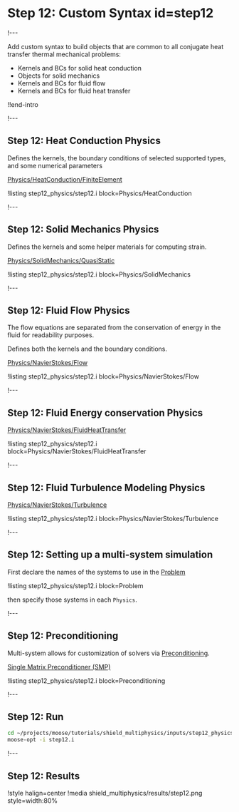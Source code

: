 # Step 12: Custom Syntax id=step12

!---

Add custom syntax to build objects that are common to all conjugate heat transfer thermal mechanical problems:

- Kernels and BCs for solid heat conduction
- Objects for solid mechanics
- Kernels and BCs for fluid flow
- Kernels and BCs for fluid heat transfer

!!end-intro

!---

## Step 12: Heat Conduction Physics

Defines the kernels, the boundary conditions of selected supported types,
and some numerical parameters

[Physics/HeatConduction/FiniteElement](Physics/HeatConduction/FiniteElement/index.md)

!listing step12_physics/step12.i block=Physics/HeatConduction

!---

## Step 12: Solid Mechanics Physics

Defines the kernels and some helper materials for computing strain.

[Physics/SolidMechanics/QuasiStatic](Physics/SolidMechanics/QuasiStatic/index.md)

!listing step12_physics/step12.i block=Physics/SolidMechanics

!---

## Step 12: Fluid Flow Physics

The flow equations are separated from the conservation of energy in the fluid
for readability purposes.

Defines both the kernels and the boundary conditions.

[Physics/NavierStokes/Flow](Physics/NavierStokes/Flow/index.md)

!listing step12_physics/step12.i block=Physics/NavierStokes/Flow

!---

## Step 12: Fluid Energy conservation Physics

[Physics/NavierStokes/FluidHeatTransfer](Physics/NavierStokes/FluidHeatTransfer/index.md)

!listing step12_physics/step12.i block=Physics/NavierStokes/FluidHeatTransfer

!---

## Step 12: Fluid Turbulence Modeling Physics

[Physics/NavierStokes/Turbulence](Physics/NavierStokes/Turbulence/index.md)

!listing step12_physics/step12.i block=Physics/NavierStokes/Turbulence

!---

## Step 12: Setting up a multi-system simulation

First declare the names of the systems to use in the [Problem](syntax/Problem/index.md)

!listing step12_physics/step12.i block=Problem

then specify those systems in each `Physics`.

!---

## Step 12: Preconditioning

Multi-system allows for customization of solvers via [Preconditioning](Preconditioning/index.md).

[Single Matrix Preconditioner (SMP)](SingleMatrixPreconditioner.md)

!listing step12_physics/step12.i block=Preconditioning

!---

## Step 12: Run

```bash
cd ~/projects/moose/tutorials/shield_multiphysics/inputs/step12_physics
moose-opt -i step12.i
```

!---

## Step 12: Results

!style halign=center
!media shield_multiphysics/results/step12.png style=width:80%

